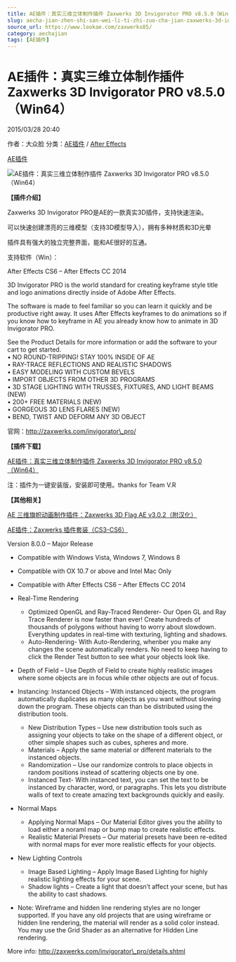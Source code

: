```yaml
---
title: AE插件：真实三维立体制作插件 Zaxwerks 3D Invigorator PRO v8.5.0（Win64）
slug: aecha-jian-zhen-shi-san-wei-li-ti-zhi-zuo-cha-jian-zaxwerks-3d-invigorator-pro-v8-5-0-win64
source_url: https://www.lookae.com/zaxwerks85/
category: aechajian
tags: [AE插件]
---
```

# AE插件：真实三维立体制作插件 Zaxwerks 3D Invigorator PRO v8.5.0（Win64）

2015/03/28 20:40

作者：大众脸
分类：[AE插件](https://www.lookae.com/after-effects/aechajian/) / [After Effects](https://www.lookae.com/after-effects/)

[AE插件](https://www.lookae.com/tag/ae%e6%8f%92%e4%bb%b6/)

![AE插件：真实三维立体制作插件 Zaxwerks 3D Invigorator PRO v8.5.0（Win64）](https://www.lookae.com/wp-content/uploads/2014/02/Zaxwerks-3D-.jpg "AE插件：真实三维立体制作插件 Zaxwerks 3D Invigorator PRO v8.5.0（Win64）-LookAE.com")

**【插件介绍】**

Zaxwerks 3D Invigorator PRO是AE的一款真实3D插件，支持快速渲染。

可以快速创建漂亮的三维模型（支持3D模型导入），拥有多种材质和3D光晕

插件具有强大的独立完整界面，能和AE很好的互通。

支持软件（Win）：

After Effects CS6 – After Effects CC 2014

3D Invigorator PRO is the world standard for creating keyframe style title and logo animations directly inside of Adobe After Effects.

The software is made to feel familiar so you can learn it quickly and be productive right away. It uses After Effects keyframes to do animations so if you know how to keyframe in AE you already know how to animate in 3D Invigorator PRO.

See the Product Details for more information or add the software to your cart to get started.  
• NO ROUND-TRIPPING! STAY 100% INSIDE OF AE  
• RAY-TRACE REFLECTIONS AND REALISTIC SHADOWS  
• EASY MODELING WITH CUSTOM BEVELS  
• IMPORT OBJECTS FROM OTHER 3D PROGRAMS  
• 3D STAGE LIGHTING WITH TRUSSES, FIXTURES, AND LIGHT BEAMS (NEW)  
• 200+ FREE MATERIALS (NEW)  
• GORGEOUS 3D LENS FLARES (NEW)  
• BEND, TWIST AND DEFORM ANY 3D OBJECT

官网：http://zaxwerks.com/invigorator\_pro/

**【插件下载】**

[AE插件：真实三维立体制作插件 Zaxwerks 3D Invigorator PRO v8.5.0（Win64）](https://www.400gb.com/file/89039962)

注：插件为一键安装版，安装即可使用。thanks for Team V.R

**【其他相关】**

[AE 三维旗帜动画制作插件：Zaxwerks 3D Flag AE v3.0.2（附汉化）](https://www.lookae.com/z3d-flag/)

[AE插件：Zaxwerks 插件套装（CS3-CS6）](https://www.lookae.com/zaxwerks/)

Version 8.0.0 – Major Release

* Compatible with Windows Vista, Windows 7, Windows 8
* Compatible with OX 10.7 or above and Intel Mac Only
* Compatible with After Effects CS6 – After Effects CC 2014
* Real-Time Rendering
  + Optimized OpenGL and Ray-Traced Renderer- Our Open GL and Ray Trace Renderer is now faster than ever! Create hundreds of thousands of polygons without having to worry about slowdown. Everything updates in real-time with texturing, lighting and shadows.
  + Auto-Rendering- With Auto-Rendering, whenber you make any changes the scene automatically renders. No need to keep having to click the Render Test button to see what your objects look like.
* Depth of Field – Use Depth of Field to create highly realistic images where some objects are in focus while other objects are out of focus.
* Instancing: Instanced Objects – With instanced objects, the program automatically duplicates as many objects as you want without slowing down the program. These objects can than be distributed using the distribution tools.
  + New Distribution Types – Use new distribution tools such as assigning your objects to take on the shape of a different object, or other simple shapes such as cubes, spheres and more.
  + Materials – Apply the same material or different materials to the instanced objects.
  + Randomization – Use our randomize controls to place objects in random positions instead of scattering objects one by one.
  + Instanced Text- With instanced text, you can set the text to be instanced by character, word, or paragraphs. This lets you distribute walls of text to create amazing text backgrounds quickly and easily.

* Normal Maps
  + Applying Normal Maps – Our Material Editor gives you the ability to load either a noraml map or bump map to create realistic effects.
  + Realistic Material Presets – Our material presets have been re-edited with normal maps for ever more realistic effects for your objects.

* New Lighting Controls
  + Image Based Lighting – Apply Image Based Lighting for highly realistic lighting effects for your scene.
  + Shadow lights – Create a light that doesn’t affect your scene, but has the ability to cast shadows.

* Note: Wireframe and hidden line rendering styles are no longer supported. If you have any old projects that are using wireframe or hidden line rendering, the material will render as a solid color instead. You may use the Grid Shader as an alternative for Hidden Line rendering.

More info: http://zaxwerks.com/invigorator\_pro/details.shtml
